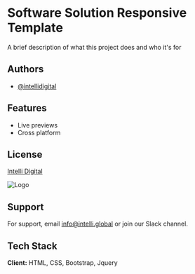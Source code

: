 # Software Solution Responsive Template

A brief description of what this project does and who it's for

## Authors

- [@intellidigital](https://intellidigital.com/)

## Features

- Live previews
- Cross platform

## License

[Intelli Digital](https://intellidigital.com/)

![Logo](https://intellidigital.com/assets/logo.png)

## Support

For support, email info@intelli.global or join our Slack channel.

## Tech Stack

**Client:** HTML, CSS, Bootstrap, Jquery
